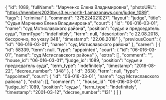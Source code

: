 {
    "id": 1089,
    "fullName": "Марченко Елена Владимировна",
    "photoURL": "https://members2020by.s3.eu-north-1.amazonaws.com/judge_1089",
    "tags": [
        "criminal"
    ],
    "comment": "375224021027",
    "layout": "judge",
    "title": "Судья Марченко Елена Владимировна",
    "court": {
        "id": "06-016-03-01",
        "name": "суд Мстиславского района",
        "position": "судья и председатель суда",
        "termType": "indefinitely",
        "term": null,
        "description": "c 22.08.2018, бессрочно, по указу 348",
        "timestamp": "22.08.2018"
    },
    "previousCourt": {
        "id": "06-016-03-01",
        "name": "суд Мстиславского района"
    },
    "career": [
        {
            "id": 58339,
            "term": null,
            "type": "appointed",
            "court": {
                "id": "06-016-03-01",
                "name": "суд Мстиславского района"
            },
            "extra": [],
            "comment": "",
            "house_id": "06-016-03-01",
            "judge_id": 1089,
            "position": "судья и председатель суда",
            "term_type": "indefinitely",
            "timestamp": "2018-08-22",
            "decree_number": "348"
        },
        {
            "id": 3630,
            "term": null,
            "type": "appointed",
            "court": {
                "id": "06-016-03-01",
                "name": "суд Мстиславского района"
            },
            "extra": [],
            "comment": "",
            "house_id": "06-016-03-01",
            "judge_id": 1089,
            "position": "судья",
            "term_type": "indefinitely",
            "timestamp": "2001-03-12",
            "decree_number": "131"
        }
    ]
}